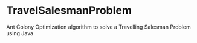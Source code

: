 # TravelSalesmanProblem
Ant Colony Optimization algorithm to solve a Travelling Salesman Problem using Java
